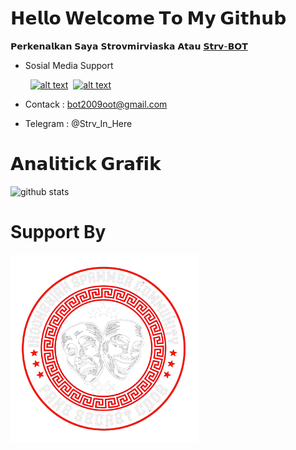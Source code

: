 # 𝗛𝗲𝗹𝗹𝗼 𝗪𝗲𝗹𝗰𝗼𝗺𝗲 𝗧𝗼 𝗠𝘆 𝗚𝗶𝘁𝗵𝘂𝗯
𝗣𝗲𝗿𝗸𝗲𝗻𝗮𝗹𝗸𝗮𝗻 𝗦𝗮𝘆𝗮 𝗦𝘁𝗿𝗼𝘃𝗺𝗶𝗿𝘃𝗶𝗮𝘀𝗸𝗮 𝗔𝘁𝗮𝘂
 [𝗦𝘁𝗿𝘃-𝗕𝗢𝗧](https://github.com/Strv-BOT)
* Sosial Media Support

  ️️️️️️️️️️️️️️️️️️️️️️️️️️️️️️️️️️️️️️️️️️️️️️️️️️️️️️️️️️️️️️️️️️️️️️️️️️️️️️️️️️️️️️️️️️️️️️️️️️️️️️️️️️️️️️️️️️️️️️️️️️️️️️️️️️️️️️️️️️️️️️️️️️️️️️️️️️️️️️️️️️️️️️️️️️ ️️️️️️️️️️️️️️️️️️️️️️️️️️️️️️️️️️️️️️️️️️️️️️️️️️️️️️️️️️️️️️️️️️️️️️️️️️️️️️️️️️️️️️️️️️️️️️️️️️️️️️️️️️️️️️️️️️️️️️️️️️️️️️️️️️️️️️️️️️️️️️️️️️️️️️️️️️️️️️️️️️️️️️️️️️   ️️️️️️️️️️️️️️️️️️️️️️️️️️️️️️️️️️️️️️️️️️️️️️️️️️️️️️️️️️️️️️️️️️️️️️️️️️️️️️️️️️️️️️️️️️️️️️️️️️️️️️️️️️️️️️️️️️️️️️️️️️️️️️️️️️️️️️️️️️️️️️️️️️️️️️️️️️️️️️️️️️️️️️️️️️<a href="https://Instagram.com/fakesecretcodeofficial"><img                                            src="https://upload.wikimedia.org/wikipedia/commons/9/95/Instagram_logo_2022.svg" alt="alt text" width="30" height="30"></a>  ️️️️️️️️️️️️️️️️️️️️️️️️️️️️️️️️️️️️️️️️️️️️️️️️️️️️️️️️️️️️️️️️️️️️️️️️️️️️️️️️️️️️️️️️️️️️️️️️️️️️️️️️️️️️️️️️️️️️️️️️️️️️️️️️️️️️️️️️️️️️️️️️️️️️️️️️️️️️️️️️️️️️️️️️️️  ️️️️️️️️️️️️️️️️️️️️️️️️️️️️️️️️️️️️️️️️️️️️️️️️️️️️️️️️️️️️️️️️️️️️️️️️️️️️️️️️️️️️️️️️️️️️️️️️️️️️️️️️️️️️️️️️️️️️️️️️️️️️️️️️️️️️️️️️️️️️️️️️️️️️️️️️️️️️️️️️️️️️️️️️️️  ️️️️️️️️️️️️️️️️️️️️️️️️️️️️️️️️️️️️️️️️️️️️️️️️️️️️️️️️️️️️️️️️️️️️️️️️️️️️️️️️️️️️️️️️️️️️️️️️️️️️️️️️️️️️️️️️️️️️️️️️️️️️️️️️️️️️️️️️️️️️️️️️️️️️️️️️️️️️️️️️️️️️️️️️️️ ️️️️️️️️️️️️️️️️️️️️️️️️️️️️️️️️️️️️️️️️️️️️️️️️️️️️️️️️️️️️️️️️️️️️️️️️️️️️️️️️️️️️️️️️️️️️️️️️️️️️️️️️️️️️️️️️️️️️️️️️️️️️️️️️️️️️️️️️️️️️️️️️️️️️️️️️️️️️️️️️️️️️️️️️️️   ️️️️️️️️️️️️️️️️️️️️️️️️️️️️️️️️️️️️️️️️️️️️️️️️️️️️️️️️️️️️️️️️️️️️️️️️️️️️️️️️️️️️️️️️️️️️️️️️️️️️️️️️️️️️️️️️️️️️️️️️️️️️️️️️️️️️️️️️️️️️️️️️️️️️️️️️️️️️️️️️️️️️️️️️️️  <a href="https://www.facebook.com/Budak.Zuck.69"><img src="https://upload.wikimedia.org/wikipedia/commons/5/51/Facebook_f_logo_%282019%29.svg" alt="alt text" width="30" height="30"></a>

* Contack  : bot2009oot@gmail.com
* Telegram : @Strv_In_Here
# 𝗔𝗻𝗮𝗹𝗶𝘁𝗶𝗰𝗸 𝗚𝗿𝗮𝗳𝗶𝗸
![github stats](https://github-readme-stats.vercel.app/api?username=Strv-BOT&show_icons=true&theme=dark)
# Support By
<img src="https://github.com/Strv-BOT/Strv-BOT/blob/main/FakeSecretCode.png" alt="logo" width="300"/>

